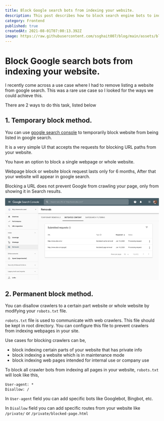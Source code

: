 ```yaml
---
title: Block Google search bots from indexing your website.
description: This post describes how to block search engine bots to index your website.
category: Frontend
published: true
createdAt: 2021-08-01T07:00:13.392Z
image: https://raw.githubusercontent.com/ssghait007/blog/main/assets/block-crawlers.jpg
---
```


# Block Google search bots from indexing your website.

I recently come across a use case where I had to remove listing a website from google search. This was a rare use case so I looked for the ways we could achieve this.

There are 2 ways to do this task, listed below

## 1. **Temporary block method.**

You can use [google search console](https://search.google.com/) to temporarily block website from being listed in google search.

It is a very simple UI that accepts the requests for blocking URL paths from your website.

You have an option to block a single webpage or whole website.

Webpage block or website block request lasts only for 6 months, After that your website will appear in google search.

Blocking a URL does not prevent Google from crawling your page, only from showing it in Search results.

![google search console](https://raw.githubusercontent.com/ssghait007/blog/main/assets/google-console.png)

## 2. **Permanent block method.**

You can disallow crawlers to a certain part website or whole website by modifying your `robots.txt` file.

`robots.txt` file is used to communicate with web crawlers. This file should be kept in root directory. You can configure this file to prevent crawlers from indexing webpages in your site.

Use cases for blocking crawlers can be,

- block indexing certain parts of your website that has private info
- block indexing a website which is in maintenance mode
- block indexing web pages intended for internal use or company use

To block all crawler bots from indexing all pages in your website, `robots.txt` will look like this,

```
User-agent: *
Disallow: /
```

In `User-agent` field you can add specific bots like Googlebot, Bingbot, etc.

In `Disallow` field you can add specific routes from your website like `/private/` or `/private/blocked-page.html`
